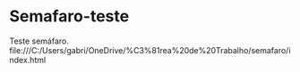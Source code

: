 # Semafaro-teste
Teste semáfaro.
file:///C:/Users/gabri/OneDrive/%C3%81rea%20de%20Trabalho/semafaro/index.html
